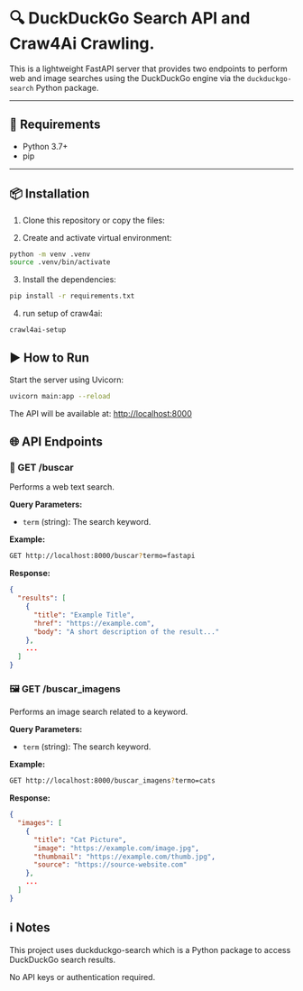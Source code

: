 ﻿# 🔍 DuckDuckGo Search API and Craw4Ai Crawling.

This is a lightweight FastAPI server that provides two endpoints to perform web and image searches using the DuckDuckGo engine via the `duckduckgo-search` Python package.

---

## 🚀 Requirements

- Python 3.7+
- pip

---

## 📦 Installation

1. Clone this repository or copy the files:

2. Create and activate virtual environment:

```bash
python -m venv .venv
source .venv/bin/activate
```

3. Install the dependencies:

```bash
pip install -r requirements.txt
```

4. run setup of craw4ai:

```bash
crawl4ai-setup
```

## ▶️ How to Run

Start the server using Uvicorn:

```bash
uvicorn main:app --reload
```

The API will be available at: <http://localhost:8000>

## 🌐 API Endpoints

### 🔎 GET /buscar

Performs a web text search.

**Query Parameters:**

- `term` (string): The search keyword.

**Example:**

```bash
GET http://localhost:8000/buscar?termo=fastapi
```

**Response:**

```json
{
  "results": [
    {
      "title": "Example Title",
      "href": "https://example.com",
      "body": "A short description of the result..."
    },
    ...
  ]
}
```

### 🖼️ GET /buscar_imagens

Performs an image search related to a keyword.

**Query Parameters:**

- `term` (string): The search keyword.

**Example:**

```bash
GET http://localhost:8000/buscar_imagens?termo=cats
```

**Response:**

```json
{
  "images": [
    {
      "title": "Cat Picture",
      "image": "https://example.com/image.jpg",
      "thumbnail": "https://example.com/thumb.jpg",
      "source": "https://source-website.com"
    },
    ...
  ]
}
```

## ℹ️ Notes

This project uses duckduckgo-search which is a Python package to access DuckDuckGo search results.

No API keys or authentication required.
